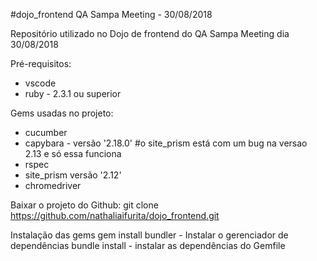 #dojo_frontend QA Sampa Meeting - 30/08/2018

Repositório utilizado no Dojo de frontend do QA Sampa Meeting dia 30/08/2018

Pré-requisitos:
- vscode
- ruby - 2.3.1 ou superior

Gems usadas no projeto:
- cucumber
- capybara - versão '2.18.0' #o site_prism está com um bug na versao 2.13 e só essa funciona
- rspec
- site_prism versão '2.12'
- chromedriver

Baixar o projeto do Github:
git clone https://github.com/nathaliaifurita/dojo_frontend.git

Instalação das gems
gem install bundler - Instalar o gerenciador de dependências
bundle install - instalar as dependências do Gemfile



